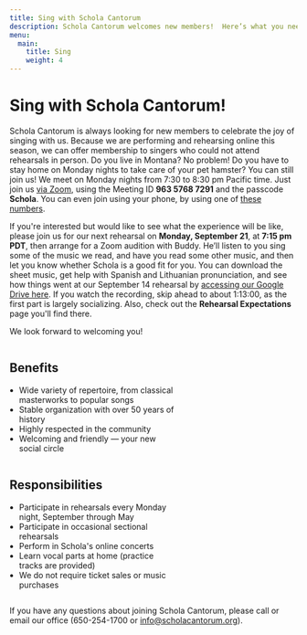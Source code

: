 ```yaml
---
title: Sing with Schola Cantorum
description: Schola Cantorum welcomes new members!  Here’s what you need to know.
menu:
  main:
    title: Sing
    weight: 4
---
```


# Sing with Schola Cantorum!

Schola Cantorum is always looking for new members to celebrate the joy of
singing with us. Because we are performing and rehearsing online this season,
we can offer membership to singers who could not attend rehearsals in person.
Do you live in Montana? No problem! Do you have to stay home on Monday nights
to take care of your pet hamster? You can still join us! We meet on Monday
nights from 7:30 to 8:30 pm Pacific time. Just join us 
[via Zoom](https://csueb.zoom.us/j/96357687291?pwd=Qi84VzZPOXIxTU5IcXpkK1Y1cFlWdz09),
using the Meeting ID **963 5768 7291** and the passcode **Schola**. You can even
join using your phone, by using one of [these numbers]( https://csueb.zoom.us/u/acvza4Tau9).

If you're interested but would like to see what the experience will be like,
please join us for our next rehearsal on **Monday, September 21**, at **7:15 pm PDT**,
then arrange for a Zoom audition with Buddy. He’ll listen to you sing some of the
music we read, and have you read some other music, and then let you know whether
Schola is a good fit for you. You can download the sheet music, get help with
Spanish and Lithuanian pronunciation, and see how things went at our September 14
rehearsal by <a href="https://drive.google.com/drive/folders/1KSSA2YPBVcd9aAIhbkymVbwflz5Y8RO8"
target="_blank">accessing our Google Drive here</a>. If you watch the recording,
skip ahead to about 1:13:00, as the first part is largely socializing. Also, check out the
**Rehearsal Expectations** page you'll find there.

We look forward to welcoming you!

<div style="display:flex;flex-wrap:wrap"><div style="width:290px;margin-right:24px">

<h2>Benefits</h2>
<ul style="padding-left:1.2em">
<li>Wide variety of repertoire, from classical masterworks to popular songs</li>
<li>Stable organization with over 50 years of history</li>
<li>Highly respected in the community</li>
<li>Welcoming and friendly — your new social circle</li>
</ul>

</div><div style="width:290px">

<h2>Responsibilities</h2>

<ul style="padding-left:1.2em">
<li>Participate in rehearsals every Monday night, September through May</li>
<li>Participate in occasional sectional rehearsals</li>
<li>Perform in Schola's online concerts</li>
<li>Learn vocal parts at home (practice tracks are provided)</li>
<li>We do not require ticket sales or music purchases</li>
</ul>

</div></div>

If you have any questions about joining Schola Cantorum, please call or email
our office (650-254-1700 or <info@scholacantorum.org>).
